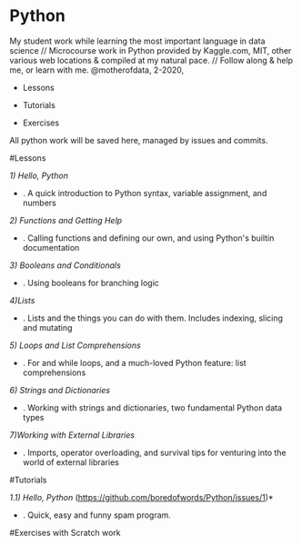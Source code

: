 # Python
My student work while learning the most important language in data science // Microcourse work in Python provided by Kaggle.com, MIT, other various web locations & compiled at my natural pace. // Follow along & help me, or learn with me. @motherofdata, 2-2020, 

* Lessons

* Tutorials

* Exercises

All python work will be saved here, managed by issues and commits. 

#Lessons 

  *1) Hello, Python* 
  * . A quick introduction to Python syntax, variable assignment, and numbers
  
  *2) Functions and Getting Help*
  * . Calling functions and defining our own, and using Python's builtin documentation
  
  *3) Booleans and Conditionals*
  * . Using booleans for branching logic
  
  *4)Lists*
  * . Lists and the things you can do with them. Includes indexing, slicing and mutating
  
  *5) Loops and List Comprehensions*
  * . For and while loops, and a much-loved Python feature: list comprehensions
  
  *6) Strings and Dictionaries*
  * . Working with strings and dictionaries, two fundamental Python data types
  
  *7)Working with External Libraries*
  * . Imports, operator overloading, and survival tips for venturing into the world of external libraries
  
  
#Tutorials

  *1.1) Hello, Python* (https://github.com/boredofwords/Python/issues/1)*
  * . Quick, easy and funny spam program. 
  
  
#Exercises with Scratch work
